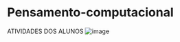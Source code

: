 # Pensamento-computacional
ATIVIDADES DOS ALUNOS 
![image](https://user-images.githubusercontent.com/108874543/179352916-aed3a999-1fa7-4f59-8f63-06ecbb45e7a3.png)
